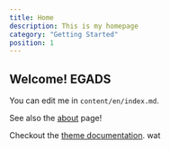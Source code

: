 ```yaml
---
title: Home
description: This is my homepage
category: "Getting Started"
position: 1
---
```


## Welcome! EGADS

You can edit me in `content/en/index.md`.

See also the [about](/about) page!

<alert type="info">

Checkout the [theme documentation](https://content.nuxtjs.org/themes-docs).
wat
</alert>

<test></test>
